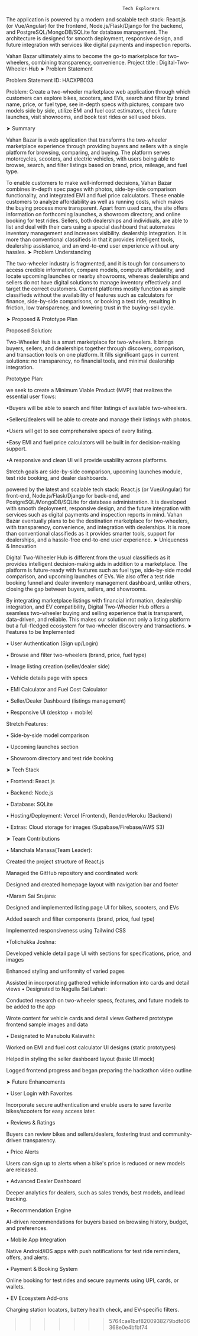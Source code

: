                                                 Tech Explorers
The application is powered by a modern and scalable tech stack: React.js (or Vue/Angular) for the frontend, Node.js/Flask/Django for the backend, and PostgreSQL/MongoDB/SQLite for database management. The architecture is designed for smooth deployment, responsive design, and future integration with services like digital payments and inspection reports.

Vahan Bazar ultimately aims to become the go-to marketplace for two-wheelers, combining transparency, convenience.
Project title : Digital-Two-Wheeler-Hub
➤ Problem Statement

Problem Statement ID: HACXPB003

Problem: Create a two-wheeler marketplace web application through which customers can explore bikes, scooters, and EVs, search and filter by brand name, price, or fuel type, see in-depth specs with pictures, compare two models side by side, utilize EMI and fuel cost estimators, check future launches, visit showrooms, and book test rides or sell used bikes.

➤ Summary

Vahan Bazar is a web application that transforms the two-wheeler marketplace experience through providing buyers and sellers with a single platform for browsing, comparing, and buying. The platform serves motorcycles, scooters, and electric vehicles, with users being able to browse, search, and filter listings based on brand, price, mileage, and fuel type.

To enable customers to make well-informed decisions, Vahan Bazar combines in-depth spec pages with photos, side-by-side comparison functionality, and integrated EMI and fuel price calculators. These enable customers to analyze affordability as well as running costs, which makes the buying process more transparent.
Apart from used cars, the site offers information on forthcoming launches, a showroom directory, and online booking for test rides. Sellers, both dealerships and individuals, are able to list and deal with their cars using a special dashboard that automates inventory management and increases visibility. dealership integration. It is more than conventional classifieds in that it provides intelligent tools, dealership assistance, and an end-to-end user experience without any hassles.
➤ Problem Understanding

The two-wheeler industry is fragmented, and it is tough for consumers to access credible information, compare models, compute affordability, and locate upcoming launches or nearby showrooms, whereas dealerships and sellers do not have digital solutions to manage inventory effectively and target the correct customers. Current platforms mostly function as simple classifieds without the availability of features such as calculators for finance, side-by-side comparisons, or booking a test ride, resulting in friction, low transparency, and lowering trust in the buying-sell cycle.

➤ Proposed & Prototype Plan

Proposed Solution:

Two-Wheeler Hub is a smart marketplace for two-wheelers. It brings buyers, sellers, and dealerships together through discovery, comparison, and transaction tools on one platform. It fills significant gaps in current solutions: no transparency, no financial tools, and minimal dealership integration.

Prototype Plan:

we seek to create a Minimum Viable Product (MVP) that realizes the essential user flows:

•Buyers will be able to search and filter listings of available two-wheelers.

•Sellers/dealers will be able to create and manage their listings with photos.

•Users will get to see comprehensive specs of every listing.

•Easy EMI and fuel price calculators will be built in for decision-making support.

•A responsive and clean UI will provide usability across platforms.

Stretch goals are side-by-side comparison, upcoming launches module, test ride booking, and dealer dashboards.

powered by the latest and scalable tech stack: React.js (or Vue/Angular) for front-end, Node.js/Flask/Django for back-end, and PostgreSQL/MongoDB/SQLite for database administration. It is developed with smooth deployment, responsive design, and the future integration with services such as digital payments and inspection reports in mind.
Vahan Bazar eventually plans to be the destination marketplace for two-wheelers, with transparency, convenience, and integration with dealerships. It is more than conventional classifieds as it provides smarter tools, support for dealerships, and a hassle-free end-to-end user experience.
➤ Uniqueness & Innovation



Digital Two-Wheeler Hub is different from the usual classifieds as it provides intelligent decision-making aids in addition to a marketplace. The platform is future-ready with features such as fuel type, side-by-side model comparison, and upcoming launches of EVs. We also offer a test ride booking funnel and dealer inventory management dashboard, unlike others, closing the gap between buyers, sellers, and showrooms.

By integrating marketplace listings with financial information, dealership integration, and EV compatibility, Digital Two-Wheeler Hub offers a seamless two-wheeler buying and selling experience that is transparent, data-driven, and reliable. This makes our solution not only a listing platform but a full-fledged ecosystem for two-wheeler discovery and transactions.
➤ Features to be Implemented

•	User Authentication (Sign up/Login)

•	Browse and filter two-wheelers (brand, price, fuel type)

• Image listing creation (seller/dealer side)

• Vehicle details page with specs

• EMI Calculator and Fuel Cost Calculator

• Seller/Dealer Dashboard (listings management)

• Responsive UI (desktop + mobile)

Stretch Features:

• Side-by-side model comparison

• Upcoming launches section

• Showroom directory and test ride booking

➤ Tech Stack

• Frontend: React.js

• Backend: Node.js

• Database: SQLite

• Hosting/Deployment: Vercel (Frontend), Render/Heroku (Backend)

• Extras: Cloud storage for images (Supabase/Firebase/AWS S3)

➤ Team Contributions


• Manchala Manasa(Team Leader):

Created the project structure of React.js

Managed the GitHub repository and coordinated work

Designed and created homepage layout with navigation bar and footer

•Maram Sai Srujana:

Designed and implemented listing page UI for bikes, scooters, and EVs

Added search and filter components (brand, price, fuel type)

Implemented responsiveness using Tailwind CSS

•Tolichukka Joshna:

Developed vehicle detail page UI with sections for specifications, price, and images

Enhanced styling and uniformity of varied pages

  Assisted in incorporating gathered vehicle information into cards and detail views
•	Designated to Nagulla Sai Lahari:

  Conducted research on two-wheeler specs, features, and future models to be added to the app

  Wrote content for vehicle cards and detail views
Gathered prototype frontend sample images and data

•	Designated to Manubolu Kalavathi:

Worked on EMI and fuel cost calculator UI designs (static prototypes)

Helped in styling the seller dashboard layout (basic UI mock)

Logged frontend progress and began preparing the hackathon video outline

➤ Future Enhancements

• User Login with Favorites

  Incorporate secure authentication and enable users to save favorite bikes/scooters for easy access later.

• Reviews & Ratings

Buyers can review bikes and sellers/dealers, fostering trust and community-driven transparency.

• Price Alerts

  Users can sign up to alerts when a bike's price is reduced or new models are released.

• Advanced Dealer Dashboard

  Deeper analytics for dealers, such as sales trends, best models, and lead tracking.

• Recommendation Engine

  AI-driven recommendations for buyers based on browsing history, budget, and preferences.

• Mobile App Integration

Native Android/iOS apps with push notifications for test ride reminders, offers, and alerts.

• Payment & Booking System

  Online booking for test rides and secure payments using UPI, cards, or wallets.

• EV Ecosystem Add-ons

  Charging station locators, battery health check, and EV-specific filters.

>>>>>>> 5764cae1baf8200938279bdfd06368e0e4bfbf74
